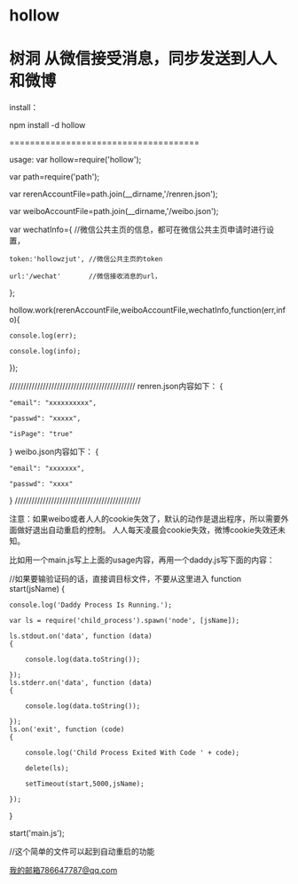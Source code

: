 hollow
======

树洞
从微信接受消息，同步发送到人人和微博
=======================================
install：

npm install -d hollow

=====================================

usage:
var hollow=require('hollow');

var path=require('path');

var rerenAccountFile=path.join(__dirname,'/renren.json');

var weiboAccountFile=path.join(__dirname,'/weibo.json');

var wechatInfo={        //微信公共主页的信息，都可在微信公共主页申请时进行设置，

    token:'hollowzjut', //微信公共主页的token

    url:'/wechat'       //微信接收消息的url，

};

hollow.work(rerenAccountFile,weiboAccountFile,wechatInfo,function(err,info){

    console.log(err);

    console.log(info);

});

/////////////////////////////////////////////
renren.json内容如下：
{

    "email": "xxxxxxxxxx",

    "passwd": "xxxxx",

    "isPage": "true"

}
weibo.json内容如下：
{

    "email": "xxxxxxx",

    "passwd": "xxxx"

}
/////////////////////////////////////////////

注意：如果weibo或者人人的cookie失效了，默认的动作是退出程序，所以需要外面做好退出自动重启的控制。
人人每天凌晨会cookie失效，微博cookie失效还未知。

比如用一个main.js写上上面的usage内容，再用一个daddy.js写下面的内容：

//如果要输验证码的话，直接调目标文件，不要从这里进入
function start(jsName)
{

    console.log('Daddy Process Is Running.');

    var ls = require('child_process').spawn('node', [jsName]);

    ls.stdout.on('data', function (data)
    {

        console.log(data.toString());

    });
    ls.stderr.on('data', function (data)
    {

        console.log(data.toString());

    });
    ls.on('exit', function (code)
    {

        console.log('Child Process Exited With Code ' + code);

        delete(ls);

        setTimeout(start,5000,jsName);

    });

}

start('main.js');

//这个简单的文件可以起到自动重启的功能

我的邮箱786647787@qq.com